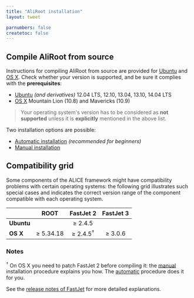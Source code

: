 ```yaml
---
title: "AliRoot installation"
layout: tweet

parnumbers: false
createtoc: false
---
```



<!--
Use AliRoot without compiling it
--------------------------------

All the available Grid AliRoot versions (and correct dependencies)
will be automatically available when using them from a
[CernVM Virtual Machine](http://cernvm.cern.ch/).

* [Use AliRoot from CernVM](cernvm)
-->

Compile AliRoot from source
---------------------------

Instructions for compiling AliRoot from source are provided for
[Ubuntu](http://www.ubuntu.com/) and [OS X](http://www.apple.com/osx).
Check whether your version is supported, and be sure it complies with
the **prerequisites**:

* [Ubuntu](prereq-ubuntu) *(and derivatives)* 12.04 LTS, 12.10, 13.04,
  13.10, 14.04 LTS
* [OS X](prereq-osx) Mountain Lion (10.8) and Mavericks (10.9)

> Your operating system's version has to be considered as **not
> supported** unless it is **explicitly** mentioned in the above list.

Two installation options are possible:

* [Automatic installation](auto) *(recommended for beginners)*
* [Manual installation](manual)


Compatibility grid
------------------

Some components of the ALICE framework might have compatibility
problems with certain operating systems: the following grid
illustrates such special cases and indicates the correct version range
of the component compatible with each operating system.

|            | ROOT      | FastJet 2           | FastJet 3 |
| ---------- |:---------:|:-------------------:|:---------:|
| **Ubuntu** |           | ≥ 2.4.5             |           |
| **OS X**   | ≥ 5.34.18 | ≥ 2.4.5<sup>†</sup> | ≥ 3.0.6   |


### Notes

<sup>†</sup> On OS X you need to patch FastJet 2 before compiling it: the
[manual](manual) installation procedure explains you how. The
[automatic](auto) procedure does it for you.

See the
[release notes of FastJet](http://fastjet.fr/all-releases.html) for
more detailed explanations.
